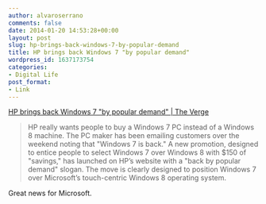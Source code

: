 ```yaml
---
author: alvaroserrano
comments: false
date: 2014-01-20 14:53:28+00:00
layout: post
slug: hp-brings-back-windows-7-by-popular-demand
title: HP brings back Windows 7 "by popular demand"
wordpress_id: 1637173754
categories:
- Digital Life
post_format:
- Link
---
```


[HP brings back Windows 7 "by popular demand" | The Verge](http://www.theverge.com/2014/1/20/5326844/hp-brings-back-windows-7-by-popular-demand)



<blockquote>HP really wants people to buy a Windows 7 PC instead of a Windows 8 machine. The PC maker has been emailing customers over the weekend noting that "Windows 7 is back." A new promotion, designed to entice people to select Windows 7 over Windows 8 with $150 of "savings," has launched on HP’s website with a "back by popular demand" slogan. The move is clearly designed to position Windows 7 over Microsoft’s touch-centric Windows 8 operating system.</blockquote>



Great news for Microsoft.
